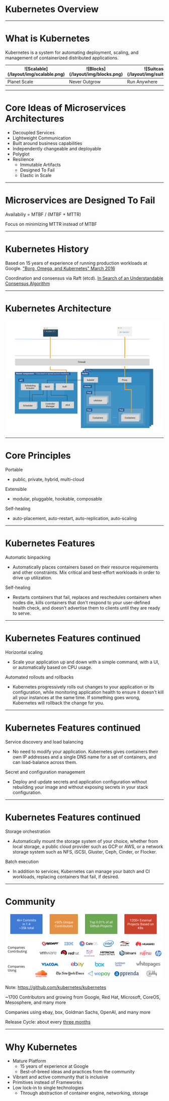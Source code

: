 # Kubernetes Overview

---

# What is Kubernetes

Kubernetes is a system for automating deployment, scaling, and management of containerized distributed applications.

<table class="centered no-borders">
  <thead>
  <tr>
  <th>![Scalable](/layout/img/scalable.png)</th>
  <th>![Blocks](/layout/img/blocks.png)</th>
  <th>![Suitcase](/layout/img/suitcase.png)</th>
  </tr>
  </thead>
  <tbody>
  <tr>
    <td>Planet Scale</td>
    <td>Never Outgrow</td>
    <td>Run Anywhere</td>
  </tr>
  </tbody>
</table>

---

# Core Ideas of Microservices Architectures

- Decoupled Services
- Lightweight Communication
- Built around business capabilities
- Independently changeable and deployable
- Polyglot
- Resilience
  - Immutable Artifacts
  - Designed To Fail
  - Elastic in Scale

---

# Microservices are Designed To Fail

Availabiliy = MTBF / (MTBF + MTTR)

Focus on minimizing MTTR instead of MTBF

---

# Kubernetes History

Based on 15 years of experience of running production workloads at Google.
["Borg, Omega, and Kubernetes" March 2016](http://queue.acm.org/detail.cfm?id=2898444)<!-- .element: class="small block" -->

Coordination and consensus via Raft (etcd).
[In Search of an Understandable Consensus Algorithm](https://raft.github.io/raft.pdf)<!-- .element: class="small block" -->

---

<!-- .slide: class="centered" -->
# Kubernetes Architecture

![Kubernetes Architecture](/layout/img/diagrams/Architecture.png)<!-- .element: style="width: 80%; margin: auto" -->

---

# Core Principles

Portable
- public, private, hybrid, multi-cloud

Extensible
- modular, pluggable, hookable, composable

Self-healing
- auto-placement, auto-restart, auto-replication, auto-scaling

---

# Kubernetes Features

Automatic binpacking
- Automatically places containers based on their resource requirements and other constraints. Mix critical and best-effort workloads in order to drive up utilization.

Self-healing
- Restarts containers that fail, replaces and reschedules containers when nodes die, kills containers that don't respond to your user-defined health check, and doesn't advertise them to clients until they are ready to serve.

---

# Kubernetes Features continued

Horizontal scaling
- Scale your application up and down with a simple command, with a UI, or automatically based on CPU usage.

Automated rollouts and rollbacks
- Kubernetes progressively rolls out changes to your application or its configuration, while monitoring application health to ensure it doesn't kill all your instances at the same time. If something goes wrong, Kubernetes will rollback the change for you.

---

# Kubernetes Features continued

Service discovery and load balancing
- No need to modify your application. Kubernetes gives containers their own IP addresses and a single DNS name for a set of containers, and can load-balance across them.

Secret and configuration management
- Deploy and update secrets and application configuration without rebuilding your image and without exposing secrets in your stack configuration.

---

# Kubernetes Features continued

Storage orchestration
- Automatically mount the storage system of your choice, whether from local storage, a public cloud provider such as GCP or AWS, or a network storage system such as NFS, iSCSI, Gluster, Ceph, Cinder, or Flocker.

Batch execution
- In addition to services, Kubernetes can manage your batch and CI workloads, replacing containers that fail, if desired.

---

# Community

![Kubernetes Community](/layout/img/community.png)

Note:
https://github.com/kubernetes/kubernetes

~1700 Contributors and growing
from Google, Red Hat, Microsoft, CoreOS, Mesosphere, and many more

Companies using
ebay, box, Goldman Sachs, OpenAI, and many more

Release Cycle: about every [three months](https://github.com/kubernetes/features/blob/master/release-1.5/release-1.5.md)

---

# Why Kubernetes

- Mature Platform
  - 15 years of experience at Google
  - Best-of-breed ideas and practices from the community
- Vibrant and active community that is inclusive
- Primitives instead of Frameworks
- Low lock-in to single technologies
  - Through abstraction of container engine, networking, storage